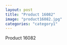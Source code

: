 ```yaml
---
layout: post
title: "Product 16082"
image: "product16082.jpg"
categories: "category1"
---
```

Product 16082
